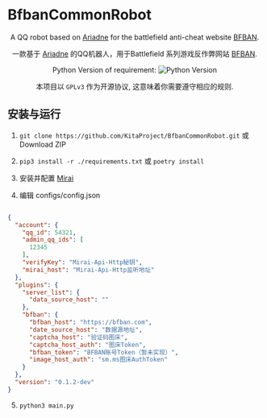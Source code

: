 # BfbanCommonRobot


<div align="center">

A QQ robot based on [Ariadne](https://github.com/GraiaProject/Ariadne) for the battlefield anti-cheat website [BFBAN](https://bfban.com).

一款基于 [Ariadne](https://github.com/GraiaProject/Ariadne) 的QQ机器人，用于Battlefield 系列游戏反作弊网站 [BFBAN](https://bfban.com).

Python Version of requirement:
![Python Version](https://img.shields.io/badge/python-v3.11-blue) 

本项目以 `GPLv3` 作为开源协议, 这意味着你需要遵守相应的规则.

</div>



## 安装与运行

1. `git clone https://github.com/KitaProject/BfbanCommonRobot.git` 或 Download ZIP

2. `pip3 install -r ./requirements.txt` 或 `poetry install`

3. 安装并配置 [Mirai](https://github.com/project-mirai/mirai-api-http) 

4. 编辑 configs/config.json
```json

{
  "account": {
    "qq_id": 54321,
    "admin_qq_ids": [
      12345
    ],
    "verifyKey": "Mirai-Api-Http秘钥",
    "mirai_host": "Mirai-Api-Http监听地址"
  },
  "plugins": {
    "server_list": {
      "data_source_host": ""
    },
    "bfban": {
      "bfban_host": "https://bfban.com",
      "date_source_host": "数据源地址",
      "captcha_host": "验证码图床",
      "captcha_host_auth": "图床Token",
      "bfban_token": "BFBAN账号Token（暂未实现）",
      "image_host_auth": "sm.ms图床AuthToken"
    }
  },
  "version": "0.1.2-dev"
}
```

5. `python3 main.py`
